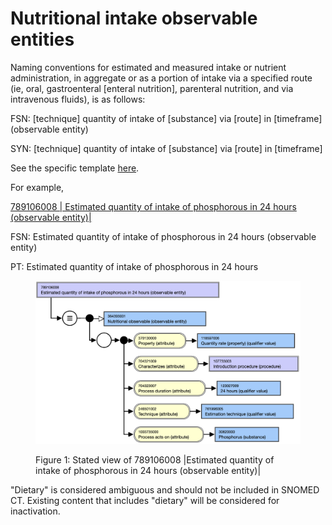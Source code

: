 # Nutritional intake observable entities

Naming conventions for estimated and measured intake or nutrient administration, in aggregate or as a portion of intake via a specified route (ie, oral, gastroenteral [enteral nutrition], parenteral nutrition, and via intravenous fluids), is as follows:

FSN: [technique] quantity of intake of [substance] via [route] in [timeframe] (observable entity)

SYN: [technique] quantity of intake of [substance] via [route] in [timeframe]

See the specific template [here](https://confluence.ihtsdotools.org/pages/viewpage.action?pageId=87041725). 

For example,

[ 789106008 | Estimated quantity of intake of phosphorous in 24 hours (observable entity)|](http://snomed.info/id/789106008 "789106008 | Estimated quantity of intake of phosphorous in 24 hours \(observable entity\) |")

FSN: Estimated quantity of intake of phosphorous in 24 hours (observable entity)

PT: Estimated quantity of intake of phosphorous in 24 hours

<figure><img src="images/273519344.png" alt="" title=""><figcaption><p>Figure 1: Stated view of 789106008 |Estimated quantity of intake of phosphorous in 24 hours (observable entity)|</p></figcaption></figure>

  

"Dietary" is considered ambiguous and should not be included in SNOMED CT. Existing content that includes "dietary" will be considered for inactivation.

  

